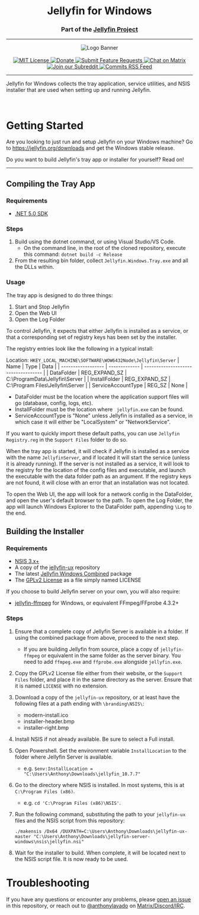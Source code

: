 <h1 align="center">Jellyfin for Windows</h1>
<h3 align="center">Part of the <a href="https://jellyfin.org">Jellyfin Project</a></h3>

---

<p align="center">
<img alt="Logo Banner" src="https://raw.githubusercontent.com/jellyfin/jellyfin-ux/master/branding/SVG/banner-logo-solid.svg?sanitize=true"/>
<br/>
<br/>
<a href="https://github.com/jellyfin/jellyfin-server-windows/blob/master/LICENSE">
<img alt="MIT License" src="https://img.shields.io/github/license/jellyfin/jellyfin-server-windows.svg"/>
</a>
<a href="https://opencollective.com/jellyfin">
<img alt="Donate" src="https://img.shields.io/opencollective/all/jellyfin.svg?label=backers"/>
</a>
<a href="https://features.jellyfin.org">
<img alt="Submit Feature Requests" src="https://img.shields.io/badge/fider-vote%20on%20features-success.svg"/>
</a>
<a href="https://matrix.to/#/+jellyfin:matrix.org">
<img alt="Chat on Matrix" src="https://img.shields.io/matrix/jellyfin:matrix.org.svg?logo=matrix"/>
</a>
<a href="https://www.reddit.com/r/jellyfin">
<img alt="Join our Subreddit" src="https://img.shields.io/badge/reddit-r%2Fjellyfin-%23FF5700.svg"/>
</a>
<a href="https://github.com/jellyfin/jellyfin-server-windows/commits/master.atom">
<img alt="Commits RSS Feed" src="https://img.shields.io/badge/rss-commits-ffa500?logo=rss" />
</a>
</p>

---

Jellyfin for Windows collects the tray application, service utilities, and NSIS installer that are used when setting up and running Jellyfin.

<br/>

# Getting Started
Are you looking to just run and setup Jellyfin on your Windows machine? Go to https://jellyfin.org/downloads and get the Windows stable release.

Do you want to build Jellyfin's tray app or installer for yourself? Read on!

---

## Compiling the Tray App
### Requirements
* [.NET 5.0 SDK](https://dotnet.microsoft.com/download)

### Steps
1. Build using the dotnet command, or using Visual Studio/VS Code.
    * On the command line, in the root of the cloned repository, execute this command: `dotnet build -c Release`
2. From the resulting bin folder, collect `Jellyfin.Windows.Tray.exe` and all the DLLs within.

### Usage
The tray app is designed to do three things:
1. Start and Stop Jellyfin
2. Open the Web UI
3. Open the Log Folder

To control Jellyfin, it expects that either Jellyfin is installed as a service, or that a corresponding set of registry keys has been set by the installer.

The registry entries look like the following in a typical install:

Location: `HKEY_LOCAL_MACHINE\SOFTWARE\WOW6432Node\Jellyfin\Server`
| Name               | Type          | Data                                |
| ------------------ | ------------- | ----------------------------------- |
| DataFolder         | REG_EXPAND_SZ | C:\\ProgramData\\Jellyfin\\Server   |
| InstallFolder      | REG_EXPAND_SZ | C:\\Program Files\\Jellyfin\\Server |
| ServiceAccountType | REG_SZ        | None                                |

* DataFolder must be the location where the application support files will go (database, config, logs, etc).
* InstallFolder must be the location where ` jellyfin.exe` can be found.
* ServiceAccountType is "None" unless Jellyfin is installed as a service, in which case it will either be "LocalSystem" or "NetworkService".

If you want to quickly import these default paths, you can use `Jellyfin Registry.reg` in the `Support Files` folder to do so.

When the tray app is started, it will check if Jellyfin is installed as a service with the name `JellyfinServer`, and if located it will start the service (unless it is already running). If the server is not installed as a service, it will look to the registry for the location of the config files and executable, and launch the executable with the data folder path as an argument. If the registry keys are not found, it will close with an error that an installation was not located.

To open the Web UI, the app will look for a network config in the DataFolder, and open the user's default browser to the path. To open the Log Folder, the app will launch Windows Explorer to the DataFolder path, appending `\Log` to the end.

## Building the Installer
### Requirements
* [NSIS 3.x+](https://nsis.sourceforge.io/Download)
* A copy of the [jellyfin-ux](https://github.com/jellyfin/jellyfin-ux) repository
* The latest [Jellyfin Windows Combined](https://repo.jellyfin.org/releases/server/windows/versions/stable/combined/) package
* The [GPLv2 License](https://www.gnu.org/licenses/old-licenses/gpl-2.0.txt) as a file simply named LICENSE

If you choose to build Jellyfin server on your own, you will also require:
* [jellyfin-ffmpeg](https://repo.jellyfin.org/releases/server/windows/versions/jellyfin-ffmpeg/) for Windows, or equivalent FFmpeg/FFprobe 4.3.2+

### Steps
1. Ensure that a complete copy of Jellyfin Server is available in a folder. If using the combined package from above, proceed to the next step.
    * If you are building Jellyfin from source, place a copy of `jellyfin-ffmpeg` or equivalent in the same folder as the server binary. You need to add `ffmpeg.exe` and `ffprobe.exe` alongside `jellyfin.exe`.
2. Copy the GPLv2 License file either from their website, or the `Support Files` folder, and place it in the same directory as the server. Ensure that it is named `LICENSE` with no extension.
3. Download a copy of the `jellyfin-ux` repository, or at least have the following files at a path ending with `\branding\NSIS\`:
    * modern-install.ico
    * installer-header.bmp
    * installer-right.bmp
4. Install NSIS if not already available. Be sure to select a Full install.
5. Open Powershell. Set the environment variable `InstallLocation` to the folder where Jellyfin Server is available.
    * e.g. `$env:InstallLocation = "C:\Users\Anthony\Downloads\jellyfin_10.7.7"`
6. Go to the directory where NSIS is installed. In most systems, this is at `C:\Program Files (x86)`.
    * e.g. `cd 'C:\Program Files (x86)\NSIS'`.
7. Run the following command, substituting the path to your `jellyfin-ux` files and the NSIS script from this repository:
    
    ```
    ./makensis /Dx64 /DUXPATH=C:\Users\Anthony\Downloads\jellyfin-ux-master "C:\Users\Anthony\Downloads\jellyfin-server-windows\nsis\jellyfin.nsi"
    ```

8. Wait for the installer to build. When complete, it will be located next to the NSIS script file. It is now ready to be used.

# Troubleshooting
If you have any questions or encounter any problems, please [open an issue](https://github.com/jellyfin/jellyfin-server-windows/issues/new) in this repository, or reach out to [@anthonylavado](https://github.com/anthonylavado) on [Matrix/Discord/IRC](https://jellyfin.org/contact/).
